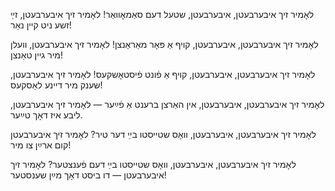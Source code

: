לאָמיר זיך איבערבעטן, איבערבעטן,
שטעל דעם סאַמאָװאַר!
לאָמיר זיך איבערבעטן,
זײַ זשע ניט קײן נאַר!

לאָמיר זיך איבערבעטן, איבערבעטן,
קױף אַ פּאָר מאַראַנצן!
לאָמיר זיך איבערבעטן,
װעלן מיר גײן טאַנצן!

לאָמיר זיך איבערבעטן, איבערבעטן,
קױף אַ פֿונט פֿיסטאָשקעס!
לאָמיר זיך איבערבעטן,
שענק מיר דײנע לאַסקעס!

לאָמיר זיך איבערבעטן, איבערבעטן,
אין האַרצן ברענט אַ פֿײַער —
לאָמיר זיך איבערבעטן,
ליבע איז דאָך טײַער.

לאָמיר זיך איבערבעטן, איבערבעטן,
װאָס שטײסטו בײַ דער טיר?
לאָמיר זיך איבערבעטן
קום ארײַן צו מיר!

לאָמיר זיך איבערבעטן, איבערבעטן,
װאָס שטײסטו בײַ דעם פֿענצטער?
לאָמיר זיך איבערבעטן —
דו ביסט דאָך מײַן שענסטער!
